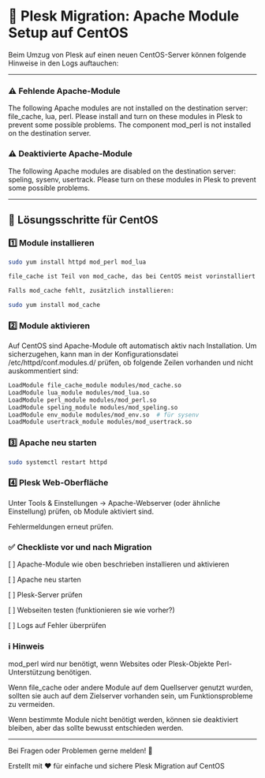# 🚀 Plesk Migration: Apache Module Setup auf CentOS

Beim Umzug von Plesk auf einen neuen CentOS-Server können folgende Hinweise in den Logs auftauchen:

---

### ⚠️ Fehlende Apache-Module

The following Apache modules are not installed on the destination server: file_cache, lua, perl.
Please install and turn on these modules in Plesk to prevent some possible problems.
The component mod_perl is not installed on the destination server.

### ⚠️ Deaktivierte Apache-Module

The following Apache modules are disabled on the destination server: speling, sysenv, usertrack.
Please turn on these modules in Plesk to prevent some possible problems.

---

## 🔧 Lösungsschritte für CentOS

### 1️⃣ Module installieren

```bash
sudo yum install httpd mod_perl mod_lua

file_cache ist Teil von mod_cache, das bei CentOS meist vorinstalliert ist.

Falls mod_cache fehlt, zusätzlich installieren:

sudo yum install mod_cache
```

### 2️⃣ Module aktivieren

Auf CentOS sind Apache-Module oft automatisch aktiv nach Installation. Um sicherzugehen, kann man in der Konfigurationsdatei /etc/httpd/conf.modules.d/ prüfen, ob folgende Zeilen vorhanden und nicht auskommentiert sind:

```bash
LoadModule file_cache_module modules/mod_cache.so
LoadModule lua_module modules/mod_lua.so
LoadModule perl_module modules/mod_perl.so
LoadModule speling_module modules/mod_speling.so
LoadModule env_module modules/mod_env.so  # für sysenv
LoadModule usertrack_module modules/mod_usertrack.so
```

### 3️⃣ Apache neu starten

```bash
sudo systemctl restart httpd
```

### 4️⃣ Plesk Web-Oberfläche

Unter Tools & Einstellungen → Apache-Webserver (oder ähnliche Einstellung) prüfen, ob Module aktiviert sind.

Fehlermeldungen erneut prüfen.

### ✅ Checkliste vor und nach Migration
[ ] Apache-Module wie oben beschrieben installieren und aktivieren

[ ] Apache neu starten

[ ] Plesk-Server prüfen

[ ] Webseiten testen (funktionieren sie wie vorher?)

[ ] Logs auf Fehler überprüfen

### ℹ️ Hinweis

mod_perl wird nur benötigt, wenn Websites oder Plesk-Objekte Perl-Unterstützung benötigen.

Wenn file_cache oder andere Module auf dem Quellserver genutzt wurden, sollten sie auch auf dem Zielserver vorhanden sein, um Funktionsprobleme zu vermeiden.

Wenn bestimmte Module nicht benötigt werden, können sie deaktiviert bleiben, aber das sollte bewusst entschieden werden.

---

Bei Fragen oder Problemen gerne melden! 🚀

Erstellt mit ❤️ für einfache und sichere Plesk Migration auf CentOS
